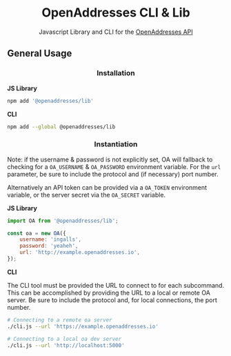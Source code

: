 <h1 align='center'>OpenAddresses CLI & Lib</h1>

<p align='center'>Javascript Library and CLI for the <a href='https://github.com/openaddresses/batch'>OpenAddresses API</a></p>

## General Usage

<h3 align=center>Installation</h3>

**JS Library**

```sh
npm add '@openaddresses/lib'
```

**CLI**

```sh
npm add --global @openaddresses/lib
```

<h3 align=center>Instantiation</h3>

Note: if the username & password is not explicitly set, OA will fallback to checking for
a `OA_USERNAME` & `OA_PASSWORD` environment variable. For the `url` parameter, be sure to include the protocol and (if necessary) port number.

Alternatively an API token can be provided via a `OA_TOKEN` environment variable, or the server secret via the `OA_SECRET` variable.

**JS Library**

```js
import OA from '@openaddresses/lib';

const oa = new OA({
    username: 'ingalls',
    password: 'yeaheh',
    url: 'http://example.openaddresses.io',
});
```

**CLI**

The CLI tool must be provided the URL to connect to for each subcommand.
This can be accomplished by providing the URL to a local or remote OA server. Be sure to include the protocol and, for local connections, the port number.

```sh
# Connecting to a remote oa server
./cli.js --url 'https://example.openaddresses.io'
```

```sh
# Connecting to a local oa dev server
./cli.js --url 'http://localhost:5000'
```
